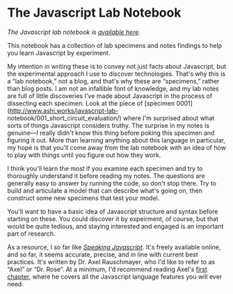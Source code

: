 # The Javascript Lab Notebook #

*The Javascript lab notebook is [available here](http://www.ashi.works/javascript-lab-notebook).*

This notebook has a collection of lab specimens and notes findings to help you
learn Javascript by experiment.

My intention in writing these is to convey not just facts about Javascript,
but the experimental approach I use to discover technologies. That's why this
is a &#8220;lab notebook,&#8221; not a blog, and that's why these are
&#8220;specimens,&#8221; rather than blog posts. I am not an infallible font
of knowledge, and my lab notes are full of little discoveries I've made about
Javascript in the process of dissecting each specimen. Look at the piece of
[specimen 0001](http://www.ashi.works/javascript-lab-
notebook/001_short_circuit_evaluation/) where I'm surprised about what sorts
of things Javascript considers truthy. The surprise in my notes is genuine—I
really didn't know this thing before poking this specimen and figuring it out.
More than learning anything about this language in particular, my hope is that you'll come away from the lab notebook with an idea of how to play with things until you figure out how they work.

I think you'll learn the most if you examine each specimen and try to
thoroughly understand it before reading my notes. The questions are generally
easy to answer by running the code, so don't stop there. Try to build and
articulate a model that can describe what's going on, then construct some new
specimens that test your model. 

You'll want to have a basic idea of Javascript structure and syntax before
starting on these. You could discover it by expeirment, of course, but that would be quite tedious, and staying interested and engaged is an important part of research.

As a resource, I so far like _[Speaking Javascript](http://speakingjs.com/es5/index.html)_. It's freely available
online, and so far, it seems accurate, precise, and in line with current best
practices. It's written by Dr. Axel Rauschmayer, who I'd like to refer to as
&#8220;Axel&#8221; or &#8220;Dr. Rose&#8221;. At a minimum, I'd recommend
reading Axel's [first chapter](http://speakingjs.com/es5/ch01.html), where he
covers all the Javascript language features you will ever need.
